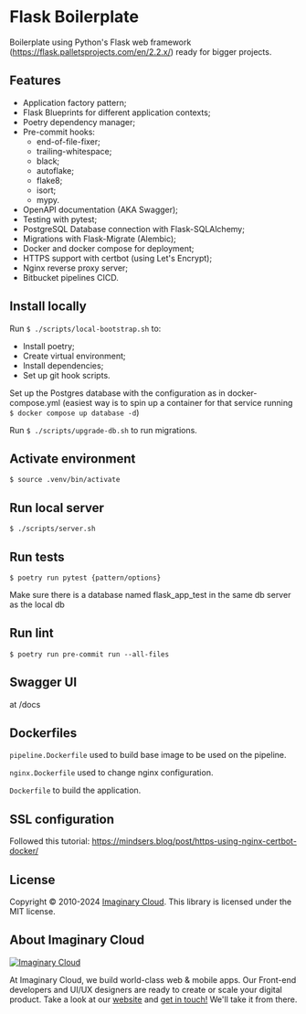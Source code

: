 # Flask Boilerplate

Boilerplate using Python's Flask web framework (https://flask.palletsprojects.com/en/2.2.x/) ready for bigger projects.

## Features

- Application factory pattern;
- Flask Blueprints for different application contexts;
- Poetry dependency manager;
- Pre-commit hooks:
    - end-of-file-fixer;
    - trailing-whitespace;
    - black;
    - autoflake;
    - flake8;
    - isort;
    - mypy.
- OpenAPI documentation (AKA Swagger);
- Testing with pytest;
- PostgreSQL Database connection with Flask-SQLAlchemy;
- Migrations with Flask-Migrate (Alembic);
- Docker and docker compose for deployment;
- HTTPS support with certbot (using Let's Encrypt);
- Nginx reverse proxy server;
- Bitbucket pipelines CICD.


## Install locally

Run `$ ./scripts/local-bootstrap.sh` to:

- Install poetry;
- Create virtual environment;
- Install dependencies;
- Set up git hook scripts.

Set up the Postgres database with the configuration as in docker-compose.yml (easiest way is to spin up a container for that service running `$ docker compose up database -d`)

Run `$ ./scripts/upgrade-db.sh` to run migrations.


## Activate environment

`$ source .venv/bin/activate`
## Run local server

`$ ./scripts/server.sh`

## Run tests

`$ poetry run pytest {pattern/options}`

Make sure there is a database named flask_app_test in the same db server as the local db

## Run lint

`$ poetry run pre-commit run --all-files`

## Swagger UI

at /docs


## Dockerfiles

`pipeline.Dockerfile` used to build base image to be used on the pipeline.

`nginx.Dockerfile` used to change nginx configuration.

`Dockerfile` to build the application.

## SSL configuration

Followed this tutorial: https://mindsers.blog/post/https-using-nginx-certbot-docker/

## License

Copyright © 2010-2024 [Imaginary Cloud](https://www.imaginarycloud.com/?utm_source=github). This library is licensed under the MIT license.

## About Imaginary Cloud

[![Imaginary Cloud](https://s3.eu-central-1.amazonaws.com/imaginary-images/Logo_IC_readme.svg)](https://www.imaginarycloud.com/?utm_source=github)

At Imaginary Cloud, we build world-class web & mobile apps. Our Front-end developers and UI/UX designers are ready to create or scale your digital product. Take a look at our [website](https://www.imaginarycloud.com/?utm_source=github) and [get in touch!](https://www.imaginarycloud.com/contacts/?utm_source=github) We'll take it from there.
